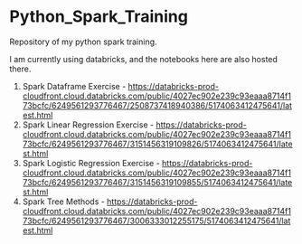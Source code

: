 # Python_Spark_Training
Repository of my python spark training.

I am currently using databricks, and the notebooks here are also hosted there.
1. Spark Dataframe Exercise - https://databricks-prod-cloudfront.cloud.databricks.com/public/4027ec902e239c93eaaa8714f173bcfc/6249561293776467/2508737418940386/5174063412475641/latest.html
2. Spark Linear Regression Exercise - https://databricks-prod-cloudfront.cloud.databricks.com/public/4027ec902e239c93eaaa8714f173bcfc/6249561293776467/3151456319109826/5174063412475641/latest.html
3. Spark Logistic Regression Exercise - https://databricks-prod-cloudfront.cloud.databricks.com/public/4027ec902e239c93eaaa8714f173bcfc/6249561293776467/3151456319109855/5174063412475641/latest.html
4. Spark Tree Methods - https://databricks-prod-cloudfront.cloud.databricks.com/public/4027ec902e239c93eaaa8714f173bcfc/6249561293776467/3006333012255175/5174063412475641/latest.html

